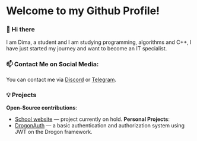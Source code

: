 # Welcome to my Github Profile!

### 👋 Hi there
I am Dima, a student and I am studying programming, algorithms and C++, I have just started my journey and want to become an IT specialist.

<h3>📫 Contact Me on Social Media:</h3>
You can contact me via <a href = "https://discordapp.com/users/930550931421003836/" >Discord</a> or <a href = "https://t.me/Capybaracpp" >Telegram</a>.

### 💡 Projects
**Open-Source contributions**:
- [School website](https://github.com/capybaracplusplus/Govno-React-School-website) —  project currently on hold.
**Personal Projects**:
- [DrogonAuth](https://github.com/capybaracplusplus/DrogonAuth) —  a basic authentication and authorization system using JWT on the Drogon framework.
